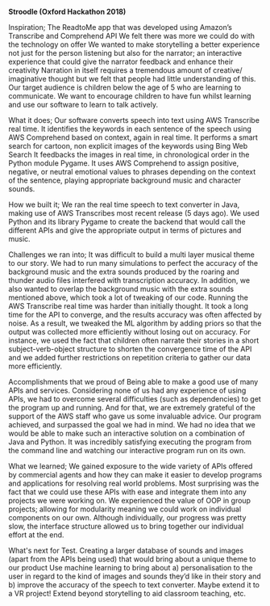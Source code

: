 **Stroodle (Oxford Hackathon 2018)**

Inspiration;
The ReadtoMe app that was developed using Amazon’s Transcribe and Comprehend API
We felt there was more we could do with the technology on offer
We wanted to make storytelling a better experience not just for the person listening but also for the narrator; an interactive experience that could give the narrator feedback and enhance their creativity
Narration in itself requires a tremendous amount of creative/ imaginative thought but we felt that people had little understanding of this.
Our target audience is children below the age of 5 who are learning to communicate. We want to encourage children to have fun whilst learning and use our software to learn to talk actively. 

What it does;
Our software converts speech into text using AWS Transcribe real time.
It identifies the keywords in each sentence of the speech using AWS Comprehend based on context, again in real time.
It performs a smart search for cartoon, non explicit images of the keywords using Bing Web Search
It feedbacks the images in real time, in chronological order in the Python module Pygame. 
It uses AWS Comprehend to assign positive, negative, or neutral emotional values to phrases depending on the context of the sentence, playing appropriate background music and character sounds. 

How we built it;
We ran the real time speech to text converter in Java, making use of AWS Transcribes most recent release (5 days ago).
We used Python and its library Pygame to create the backend that would call the different APIs and give the appropriate output in terms of pictures and music.

Challenges we ran into;
It was difficult to build a multi layer musical theme to our story. We had to run many simulations to perfect the accuracy of the background music and the extra sounds produced by the roaring and thunder audio files interfered with transcription accuracy. In addition, we also wanted to overlap the background music with the extra sounds mentioned above, which took a lot of tweaking of our code.
Running the AWS Transcribe real time was harder than initially thought. It took a long time for the API to converge, and the results accuracy was often affected by noise. As a result, we tweaked the ML algorithm by adding priors so that the output was collected more efficiently without losing out on accuracy. For instance, we used the fact that children often narrate their stories in a short subject-verb-object structure to shorten the convergence time of the API and we added further restrictions on repetition criteria to gather our data more efficiently.

Accomplishments that we proud of
Being able to make a good use of many APIs and services. Considering none of us had any experience of using APIs, we had to overcome several difficulties (such as dependencies) to get the program up and running. And for that, we are extremely grateful of the support of the AWS staff who gave us some invaluable advice.
Our program achieved, and surpassed the goal we had in mind. We had no idea that we would be able to make such an interactive solution on a combination of Java and Python. It was incredibly satisfying executing the program from the command line and watching our interactive program run on its own. 

What we learned;
We gained exposure to the wide variety of APIs offered by commercial agents and how they can make it easier to develop programs and applications for resolving real world problems. Most surprising was the fact that we could use these APIs with ease and integrate them into any projects we were working on.
We experienced the value of OOP in group projects; allowing for modularity meaning we could work on individual components on our own. Although individually, our progress was pretty slow, the interface structure allowed us to bring together our individual effort at the end.

What's next for Test.
Creating a larger database of sounds and images (apart from the APIs being used) that would bring about a unique theme to our product
Use machine learning to bring about a) personalisation to the user in regard to the kind of images and sounds they’d like in their story and b) improve the accuracy of the speech to text converter.
Maybe extend it to a VR project!
Extend beyond storytelling to aid classroom teaching, etc. 

